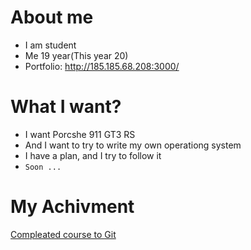 # About me
- I am student
- Me 19 year(This year 20)
- Portfolio: http://185.185.68.208:3000/


# What I want?
- I want Porcshe 911 GT3 RS
- And I want to try to write my own operationg system
- I have a plan, and I try to follow it
- `Soon ...`
# My Achivment
[Compleated course to Git](https://cdn-bucket.hb.bizmrg.com/purple-images/certificates/8707b51b-e4ca-4f47-8b18-86f4741f2bfd_22_ru.png)
